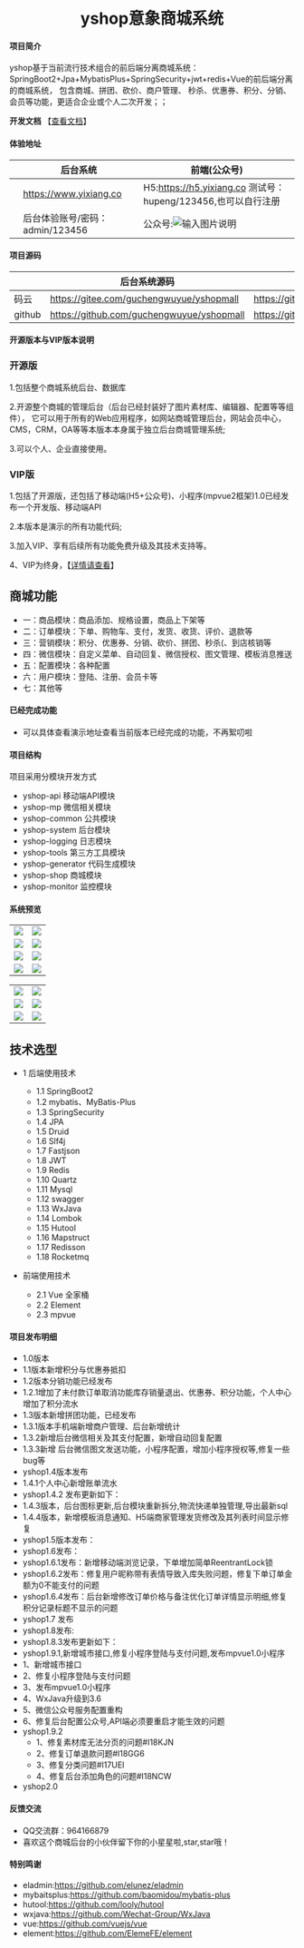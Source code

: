 <h1 style="text-align: center">yshop意象商城系统</h1>


#### 项目简介
yshop基于当前流行技术组合的前后端分离商城系统： SpringBoot2+Jpa+MybatisPlus+SpringSecurity+jwt+redis+Vue的前后端分离的商城系统， 包含商城、拼团、砍价、商户管理、 秒杀、优惠券、积分、分销、会员等功能，更适合企业或个人二次开发；；

**开发文档**  【[查看文档](https://gitee.com/guchengwuyue/yshopmall/wikis/%E5%BC%80%E5%8F%91%E7%8E%AF%E5%A2%83?sort_id=1718722)】 

#### 体验地址

|     |   后台系统  |   前端(公众号)  |
|---  |--- | --- |
|   |  https://www.yixiang.co  |H5:https://h5.yixiang.co 测试号：hupeng/123456,也可以自行注册 |
|    |  后台体验账号/密码：admin/123456   |  公众号:![输入图片说明](https://images.gitee.com/uploads/images/2019/1116/060936_fd73496c_477893.jpeg "qrcode_for_gh_95df5a2881cc_258.jpg")   |


#### 项目源码

|     |  后台系统源码 |   后台系统前端源码  |
|---  |--- | --- |
|   码云  |  https://gitee.com/guchengwuyue/yshopmall  | https://gitee.com/guchengwuyue/yshopmall_qd |
|   github   |  https://github.com/guchengwuyue/yshopmall |https://github.com/guchengwuyue/yshopmall_qd  |

#### 开源版本与VIP版本说明

###  开源版
1.包括整个商城系统后台、数据库

2.开源整个商城的管理后台（后台已经封装好了图片素材库、编辑器、配置等等组件）， 它可以用于所有的Web应用程序，如网站商城管理后台，网站会员中心，
CMS，CRM，OA等等本版本本身属于独立后台商城管理系统;

3.可以个人、企业直接使用。

### VIP版
1.包括了开源版，还包括了移动端(H5+公众号)、小程序(mpvue2框架)1.0已经发布一个开发版、移动端API

2.本版本是演示的所有功能代码;

3.加入VIP、享有后续所有功能免费升级及其技术支持等。

4、VIP为终身，【[详情请查看](https://gitee.com/guchengwuyue/yshopmall/wikis/pages?sort_id=1715823&doc_id=441578)】 

## 商城功能

* 一：商品模块：商品添加、规格设置，商品上下架等
* 二：订单模块：下单、购物车、支付，发货、收货、评价、退款等
* 三：营销模块：积分、优惠券、分销、砍价、拼团、秒杀(、到店核销等
* 四：微信模块：自定义菜单、自动回复、微信授权、图文管理、模板消息推送
* 五：配置模块：各种配置
* 六：用户模块：登陆、注册、会员卡等
* 七：其他等
       

####  已经完成功能
- 可以具体查看演示地址查看当前版本已经完成的功能，不再絮叨啦

#### 项目结构
项目采用分模块开发方式
- yshop-api       移动端API模块
- yshop-mp        微信相关模块
- yshop-common    公共模块
- yshop-system    后台模块
- yshop-logging   日志模块
- yshop-tools     第三方工具模块
- yshop-generator 代码生成模块
- yshop-shop      商城模块
- yshop-monitor   监控模块

#### 系统预览
<table>
    <tr>
        <td><img src="https://images.gitee.com/uploads/images/2019/1107/194017_9207632f_477893.png"/></td>
        <td><img src="https://images.gitee.com/uploads/images/2019/1121/230257_5844f5f1_477893.png"/></td>
    </tr>
    <tr>
        <td><img src="https://images.gitee.com/uploads/images/2019/1121/230051_971db503_477893.png"/></td>
        <td><img src="https://images.gitee.com/uploads/images/2019/1121/230342_f379583e_477893.png"/></td>
    </tr>
    <tr>
        <td><img src="https://images.gitee.com/uploads/images/2019/1121/230224_5f0dec5d_477893.png"/></td>
        <td><img src="https://images.gitee.com/uploads/images/2019/1107/194207_7b3b1f53_477893.png"/></td>
    </tr>
    <tr>   
         <td><img src="https://images.gitee.com/uploads/images/2019/1121/230424_f01fca77_477893.png"/></td>
         <td><img src="https://images.gitee.com/uploads/images/2019/1127/211402_4103f8e0_477893.png"/></td>
    </tr>
</table>
<table>
    <tr>
        <td><img src="https://images.gitee.com/uploads/images/2019/1223/195748_ce8bddc3_477893.jpeg"/></td>
        <td><img src="https://images.gitee.com/uploads/images/2019/1129/234538_62ba99b7_477893.jpeg"/></td>
    </tr>
    <tr>
        <td><img src="https://images.gitee.com/uploads/images/2019/1129/234601_7fb028a6_477893.jpeg"/></td>
        <td><img src="https://images.gitee.com/uploads/images/2019/1129/234622_6f593729_477893.jpeg"/></td>
    </tr>
    <tr>
        <td><img src="https://images.gitee.com/uploads/images/2019/1130/114845_9ed3c82c_477893.jpeg"/></td>
        <td><img src="https://images.gitee.com/uploads/images/2019/1129/234703_49e8fe4f_477893.jpeg"/></td>
    </tr>
</table>

## 技术选型
* 1 后端使用技术
    * 1.1 SpringBoot2
    * 1.2 mybatis、MyBatis-Plus
    * 1.3 SpringSecurity
    * 1.4 JPA
    * 1.5 Druid
    * 1.6 Slf4j
    * 1.7 Fastjson
    * 1.8 JWT
    * 1.9 Redis
    * 1.10 Quartz
    * 1.11 Mysql
    * 1.12 swagger
    * 1.13 WxJava
    * 1.14 Lombok
    * 1.15 Hutool
    * 1.16 Mapstruct
	* 1.17 Redisson
	* 1.18 Rocketmq
        
* 前端使用技术
    * 2.1 Vue 全家桶
    * 2.2 Element
	* 2.3 mpvue

#### 项目发布明细

- 1.0版本
- 1.1版本新增积分与优惠券抵扣
- 1.2版本分销功能已经发布
- 1.2.1增加了未付款订单取消功能库存销量退出、优惠券、积分功能，个人中心增加了积分流水
- 1.3版本新增拼团功能，已经发布
- 1.3.1版本手机端新增商户管理、后台新增统计
- 1.3.2新增后台微信相关及其支付配置，新增自动回复配置
- 1.3.3新增 后台微信图文发送功能，小程序配置，增加小程序授权等,修复一些bug等
- yshop1.4版本发布
- 1.4.1个人中心新增账单流水
- yshop1.4.2 发布更新如下：
- 1.4.3版本，后台图标更新,后台模块重新拆分,物流快递单独管理,导出最新sql
- 1.4.4版本，新增模板消息通知、H5端商家管理发货修改及其列表时间显示修复
- yshop1.5版本发布：
- yshop1.6发布：
- yshop1.6.1发布：新增移动端浏览记录，下单增加简单ReentrantLock锁
- yshop1.6.2发布：修复用户昵称带有表情导致入库失败问题，修复下单订单金额为0不能支付的问题
- yshop1.6.4发布：后台新增修改订单价格与备注优化订单详情显示明细,修复积分记录标题不显示的问题
- yshop1.7 发布
 - yshop1.8发布:
- yshop1.8.3发布更新如下：
 - yshop1.9.1,新增城市接口,修复小程序登陆与支付问题,发布mpvue1.0小程序
  - 1、新增城市接口
  - 2、修复小程序登陆与支付问题
  - 3、发布mpvue1.0小程序
  - 4、WxJava升级到3.6
  - 5、微信公众号服务配置重构
  - 6、修复后台配置公众号,API端必须要重启才能生效的问题
- yshop1.9.2
  - 1、修复素材库无法分页的问题#I18KJN
  - 2、修复订单退款问题#I18GG6
  - 3、修复分类问题#I17UEI
  - 4、修复后台添加角色的问题#I18NCW
- yshop2.0

	
#### 反馈交流
- QQ交流群：964166879
- 喜欢这个商城后台的小伙伴留下你的小星星啦,star,star哦！

####  特别鸣谢
- eladmin:https://github.com/elunez/eladmin
- mybaitsplus:https://github.com/baomidou/mybatis-plus
- hutool:https://github.com/looly/hutool
- wxjava:https://github.com/Wechat-Group/WxJava
- vue:https://github.com/vuejs/vue
- element:https://github.com/ElemeFE/element
